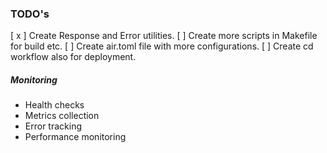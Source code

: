 ### TODO's

[ x ] Create Response and Error utilities.
[ ] Create more scripts in Makefile for build etc.
[ ] Create air.toml file with more configurations.
[ ] Create cd workflow also for deployment.

##### Monitoring

- Health checks
- Metrics collection
- Error tracking
- Performance monitoring
